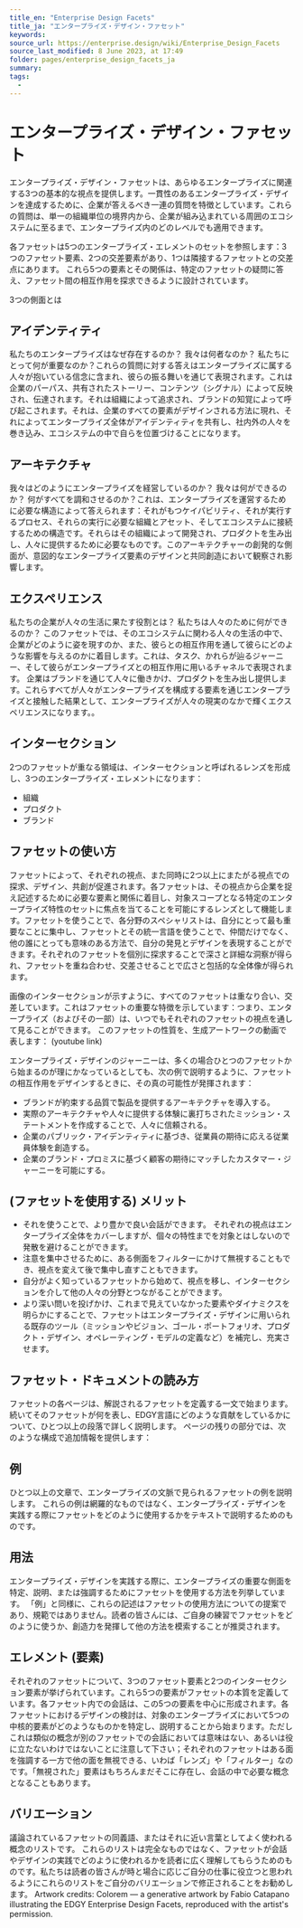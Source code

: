 ```yaml
---
title_en: "Enterprise Design Facets"
title_ja: "エンタープライズ・デザイン・ファセット"
keywords: 
source_url: https://enterprise.design/wiki/Enterprise_Design_Facets
source_last_modified: 8 June 2023, at 17:49
folder: pages/enterprise_design_facets_ja
summary:
tags: 
  - 
---
```

# エンタープライズ・デザイン・ファセット
エンタープライズ・デザイン・ファセットは、あらゆるエンタープライズに関連する3つの基本的な視点を提供します。一貫性のあるエンタープライズ・デザインを達成するために、企業が答えるべき一連の質問を特徴としています。これらの質問は、単一の組織単位の境界内から、企業が組み込まれている周囲のエコシステムに至るまで、エンタープライズ内のどのレベルでも適用できます。

各ファセットは5つのエンタープライズ・エレメントのセットを参照します：3つのファセット要素、2つの交差要素があり、1つは隣接するファセットとの交差点にあります。 これら5つの要素とその関係は、特定のファセットの疑問に答え、ファセット間の相互作用を探求できるように設計されています。

3つの側面とは
## アイデンティティ
私たちのエンタープライズはなぜ存在するのか？ 我々は何者なのか？ 私たちにとって何が重要なのか？これらの質問に対する答えはエンタープライズに属する人々が抱いている信念に含まれ、彼らの振る舞いを通じて表現されます。これは企業のパーパス、共有されたストーリー、コンテンツ（シグナル）によって反映され、伝達されます。それは組織によって追求され、ブランドの知覚によって呼び起こされます。それは、企業のすべての要素がデザインされる方法に現れ、それによってエンタープライズ全体がアイデンティティを共有し、社内外の人々を巻き込み、エコシステムの中で自らを位置づけることになります。
## アーキテクチャ
我々はどのようにエンタープライズを経営しているのか？ 我々は何ができるのか？ 何がすべてを調和させるのか？これは、エンタープライズを運営するために必要な構造によって答えられます：それがもつケイパビリティ、それが実行するプロセス、それらの実行に必要な組織とアセット、そしてエコシステムに接続するための構造です。それらはその組織によって開発され、プロダクトを生み出し、人々に提供するために必要なものです。このアーキテクチャーの創発的な側面が、意図的なエンタープライズ要素のデザインと共同創造において観察され影響します。
## エクスペリエンス
私たちの企業が人々の生活に果たす役割とは？ 私たちは人々のために何ができるのか？ このファセットでは、そのエコシステムに関わる人々の生活の中で、企業がどのように姿を現すのか、また、彼らとの相互作用を通して彼らにどのような影響を与えるのかに着目します。これは、タスク、かれらが辿るジャーニー、そして彼らがエンタープライズとの相互作用に用いるチャネルで表現されます。 企業はブランドを通じて人々に働きかけ、プロダクトを生み出し提供します。これらすべてが人々がエンタープライズを構成する要素を通じエンタープライズと接触した結果として、エンタープライズが人々の現実のなかで輝くエクスペリエンスになります。。
## インターセクション
2つのファセットが重なる領域は、インターセクションと呼ばれるレンズを形成し、3つのエンタープライズ・エレメントになります：
- 組織
- プロダクト
- ブランド

## ファセットの使い方
ファセットによって、それぞれの視点、また同時に2つ以上にまたがる視点での探求、デザイン、共創が促進されます。各ファセットは、その視点から企業を捉え記述するために必要な要素と関係に着目し、対象スコープとなる特定のエンタープライズ特性のセットに焦点を当てることを可能にするレンズとして機能します。ファセットを使うことで、各分野のスペシャリストは、自分にとって最も重要なことに集中し、ファセットとその統一言語を使うことで、仲間だけでなく、他の誰にとっても意味のある方法で、自分の発見とデザインを表現することができます。それぞれのファセットを個別に探求することで深さと詳細な洞察が得られ、ファセットを重ね合わせ、交差させることで広さと包括的な全体像が得られます。

画像のインターセクションが示すように、すべてのファセットは重なり合い、交差しています。これはファセットの重要な特徴を示しています：つまり、エンタープライズ（およびその一部）は、いつでもそれぞれのファセットの視点を通して見ることができます。
このファセットの性質を、生成アートワークの動画で表します：
(youtube link)

エンタープライズ・デザインのジャーニーは、多くの場合ひとつのファセットから始まるのが理にかなっているとしても、次の例で説明するように、ファセットの相互作用をデザインするときに、その真の可能性が発揮されます：
- ブランドが約束する品質で製品を提供するアーキテクチャを導入する。
- 実際のアーキテクチャや人々に提供する体験に裏打ちされたミッション・ステートメントを作成することで、人々に信頼される。
- 企業のパブリック・アイデンティティに基づき、従業員の期待に応える従業員体験を創造する。
- 企業のブランド・プロミスに基づく顧客の期待にマッチしたカスタマー・ジャーニーを可能にする。
## (ファセットを使用する) メリット
- それを使うことで、より豊かで良い会話ができます。
それぞれの視点はエンタープライズ全体をカバーしますが、個々の特性までを対象とはしないので発散を避けることができます。
- 注意を集中させるために、ある側面をフィルターにかけて無視することもでき、視点を変えて後で集中し直すこともできます。
- 自分がよく知っているファセットから始めて、視点を移し、インターセクションを介して他の人々の分野とつながることができます。
- より深い問いを投げかけ、これまで見えていなかった要素やダイナミクスを明らかにすることで、ファセットはエンタープライズ・デザインに用いられる既存のツール（ミッションやビジョン、ゴール・ポートフォリオ、プロダクト・デザイン、オペレーティング・モデルの定義など）を補完し、充実させます。

## ファセット・ドキュメントの読み方
ファセットの各ページは、解説されるファセットを定義する一文で始まります。続いてそのファセットが何を表し、EDGY言語にどのような貢献をしているかについて、ひとつ以上の段落で詳しく説明します。 ページの残りの部分では、次のような構成で追加情報を提供します：
## 例
ひとつ以上の文章で、エンタープライズの文脈で見られるファセットの例を説明します。 これらの例は網羅的なものではなく、エンタープライズ・デザインを実践する際にファセットをどのように使用するかをテキストで説明するためのものです。
## 用法
エンタープライズ・デザインを実践する際に、エンタープライズの重要な側面を特定、説明、または強調するためにファセットを使用する方法を列挙しています。 「例」と同様に、これらの記述はファセットの使用方法についての提案であり、規範ではありません。読者の皆さんには、ご自身の練習でファセットをどのように使うか、創造力を発揮して他の方法を模索することが推奨されます。

## エレメント (要素)
それぞれのファセットについて、3つのファセット要素と2つのインターセクション要素が挙げられています。これら5つの要素がファセットの本質を定義しています。各ファセット内での会話は、この5つの要素を中心に形成されます。各ファセットにおけるデザインの検討は、対象のエンタープライズにおいて5つの中核的要素がどのようなものかを特定し、説明することから始まります。ただしこれは類似の概念が別のファセットでの会話においては意味はない、あるいは役に立たないわけではないことに注意して下さい；それぞれのファセットはある面を強調する一方で他の面を無視できる、いわば「レンズ」や「フィルター」なのです。「無視された」要素はもちろんまだそこに存在し、会話の中で必要な概念となることもあります。

## バリエーション
議論されているファセットの同義語、またはそれに近い言葉としてよく使われる概念のリストです。 これらのリストは完全なものではなく、ファセットが会話やデザインの実践でどのように使われるかを読者に広く理解してもらうためのものです。私たちは読者の皆さんが時と場合に応じご自分の仕事に役立つと思われるようにこれらのリストをご自分のバリエーションで修正されることをお勧めします。
Artwork credits: Colorem — a generative artwork by Fabio Catapano illustrating the EDGY Enterprise Design Facets, reproduced with the artist's permission.
